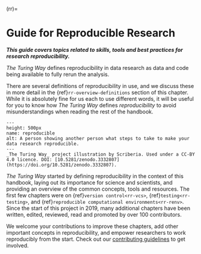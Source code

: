 (rr)=
# Guide for Reproducible Research

***This guide covers topics related to skills, tools and best practices for research reproducibility.***

_The Turing Way_ defines reproducibility in data research as data and code being available to fully rerun the analysis.

There are several definitions of reproducibility in use, and we discuss these in more detail in the {ref}`rr-overview-definitions` section of this chapter. While it is absolutely fine for us each to use different words, it will be useful for you to know how _The Turing Way_ defines *reproducibility* to avoid misunderstandings when reading the rest of the handbook.


```{figure} ../figures/reproducibility.jpg
---
height: 500px
name: reproducible
alt: A person showing another person what steps to take to make your data research reproducible.
---
_The Turing Way_ project illustration by Scriberia. Used under a CC-BY 4.0 licence. DOI: [10.5281/zenodo.3332807](https://doi.org/10.5281/zenodo.3332807).
```

_The Turing Way_ started by defining reproducibility in the context of this handbook, laying out its importance for science and scientists, and providing an overview of the common concepts, tools and resources. The first few chapters were on {ref}`version control<rr-vcs>`, {ref}`testing<rr-testing>`, and {ref}`reproducible computational environments<rr-renv>`. Since the start of this project in 2019, many additional chapters have been written, edited, reviewed, read and promoted by over 100 contributors.

We welcome your contributions to improve these chapters, add other important concepts in reproducibility, and empower researchers to work reproducibly from the start. Check out our [contributing guidelines](https://github.com/alan-turing-institute/the-turing-way/blob/main/CONTRIBUTING.md) to get involved.

